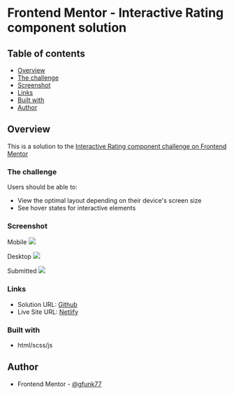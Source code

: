 # Frontend Mentor - Interactive Rating component solution

## Table of contents

- [Overview](#overview)
- [The challenge](#the-challenge)
- [Screenshot](#screenshot)
- [Links](#links)
- [Built with](#built-with)
- [Author](#author)

## Overview

This is a solution to the [Interactive Rating component challenge on Frontend Mentor](https://www.frontendmentor.io/challenges/interactive-rating-component-koxpeBUmI)

### The challenge

Users should be able to:

- View the optimal layout depending on their device's screen size
- See hover states for interactive elements

### Screenshot

Mobile
![]($$$)

Desktop
![]($$$)

Submitted
![]($$$)

### Links

- Solution URL: [Github](https://github.com/gfunk77/Frontend-Mentor/tree/main/interactive-rating)
- Live Site URL: [Netlify](https://gfunk77-interactive-rating.netlify.app/)

### Built with

- html/scss/js

## Author

- Frontend Mentor - [@gfunk77](https://www.frontendmentor.io/profile/gfunk77)
